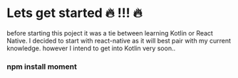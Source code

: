 # Lets get started :fire: !!! :fire:

before starting this poject it was a tie between learning Kotlin or React Native. I decided to start with react-native as it will best pair with my current knowledge. however I intend to get into Kotlin very soon..

### npm install moment
